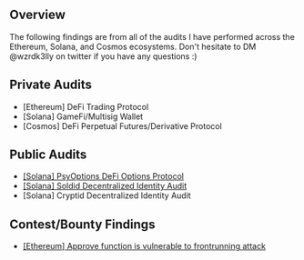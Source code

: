 ## Overview

The following findings are from all of the audits I have performed across the Ethereum, Solana, and Cosmos ecosystems. Don't hesitate to DM @wzrdk3lly on twitter if you have any questions :)

## Private Audits

- [Ethereum] DeFi Trading Protocol
- [Solana] GameFi/Multisig Wallet
- [Cosmos] DeFi Perpetual Futures/Derivative Protocol

## Public Audits

- [[Solana] PsyOptions DeFi Options Protocol](./Public%20Audits/PsyOptions.md)
- [[Solana] Soldid Decentralized Identity Audit](./Public%20Audits/Soldid.md)
- [Solana] Cryptid Decentralized Identity Audit

## Contest/Bounty Findings

- [[Ethereum] Approve function is vulnerable to frontrunning attack](https://github.com/sherlock-audit/2023-02-surge-judging/issues/116)
